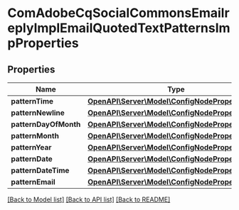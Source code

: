 # ComAdobeCqSocialCommonsEmailreplyImplEmailQuotedTextPatternsImpProperties

## Properties
Name | Type | Description | Notes
------------ | ------------- | ------------- | -------------
**patternTime** | [**OpenAPI\Server\Model\ConfigNodePropertyString**](ConfigNodePropertyString.md) |  | [optional] 
**patternNewline** | [**OpenAPI\Server\Model\ConfigNodePropertyString**](ConfigNodePropertyString.md) |  | [optional] 
**patternDayOfMonth** | [**OpenAPI\Server\Model\ConfigNodePropertyString**](ConfigNodePropertyString.md) |  | [optional] 
**patternMonth** | [**OpenAPI\Server\Model\ConfigNodePropertyString**](ConfigNodePropertyString.md) |  | [optional] 
**patternYear** | [**OpenAPI\Server\Model\ConfigNodePropertyString**](ConfigNodePropertyString.md) |  | [optional] 
**patternDate** | [**OpenAPI\Server\Model\ConfigNodePropertyString**](ConfigNodePropertyString.md) |  | [optional] 
**patternDateTime** | [**OpenAPI\Server\Model\ConfigNodePropertyString**](ConfigNodePropertyString.md) |  | [optional] 
**patternEmail** | [**OpenAPI\Server\Model\ConfigNodePropertyString**](ConfigNodePropertyString.md) |  | [optional] 

[[Back to Model list]](../README.md#documentation-for-models) [[Back to API list]](../README.md#documentation-for-api-endpoints) [[Back to README]](../README.md)


